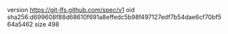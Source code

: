 version https://git-lfs.github.com/spec/v1
oid sha256:d699608f88d68610f691a8effedc5b98f497127edf7b54dae6cf70bf564a5462
size 498
